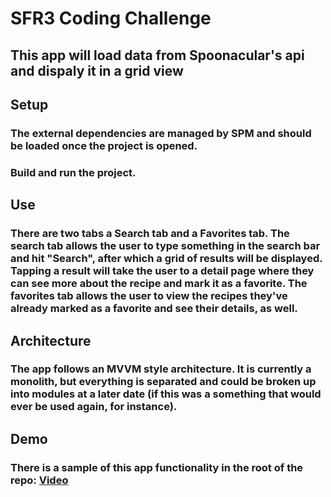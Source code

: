 #  SFR3 Coding Challenge

## This app will load data from Spoonacular's api and dispaly it in a grid view

## Setup
### The external dependencies are managed by SPM and should be loaded once the project is opened.
### Build and run the project.

## Use
### There are two tabs a Search tab and a Favorites tab. The search tab allows the user to type something in the search bar and hit "Search", after which a grid of results will be displayed. Tapping a result will take the user to a detail page where they can see more about the recipe and mark it as a favorite. The favorites tab allows the user to view the recipes they've already marked as a favorite and see their details, as well. 

## Architecture
### The app follows an MVVM style architecture. It is currently a monolith, but everything is separated and could be broken up into modules at a later date (if this was a something that would ever be used again, for instance). 

## Demo
### There is a sample of this app functionality in the root of the repo: [Video](./AppDemo.mp4) 

